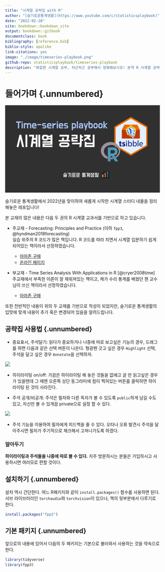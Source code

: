 ```yaml
---
title: "시계열 공략집 with R"
author: "[슬기로운통계생활](https://www.youtube.com/c/statisticsplaybook)"
date: "2022-02-28"
site: bookdown::bookdown_site
output: bookdown::gitbook
documentclass: book
bibliography: [reference.bib]
biblio-style: apalike
link-citations: yes
image: "./image/timeseries-playbook.png"
github-repo: statisticsplaybook/timeseries-playbook
description: "복잡한 시계열 공부, 차근차근 공부해서 정복해보시죠! 본격 R 시계열 공략집"
---
```


# 들어가며 {.unnumbered}

![](./image/timeseries-playbook.png)

슬기로운 통계생활에서 2022년을 맞이하여 새롭게 시작한 시계열 스터디 내욜을 정리해놓은 레포입니다! 

본 교재의 많은 내용은 다음 두 권의 R 시계열 교과서를 기반으로 하고 있습니다.

* 주교재 - Forecasting: Principles and Practice (이하 `fpp3`, @hyndman2018forecasting)  
  실습 위주의 R 코드가 많은 책입니다. R 코드를 따라 치면서 시계열 입문하기 쉽게 되어있는 책이라서 선정하였습니다.
  * [아마존 구매](https://amzn.to/3A0trIZ)
  * [온라인 페이지](https://otexts.com/fpp3/)
  
* 부교재 - Time Series Analysis
With Applications in R [@cryer2008time]  
  주교재에서 부족한 이론이 잘 채워져있는 책이고, 제가 수리 통계를 배웠던 챈 교수님이 쓰신 책이라서 선정하였습니다.
  * [아마존 구매](https://amzn.to/3rqi3lw)
  
또한 전반적인 내용이 위의 두 교재를 기반으로 작성이 되었지만, 슬기로운 통계생활의 입맛에 맞게 내용이 추가 혹은 변경되어 있음을 알려드립니다.

## 공략집 사용법 {.unnumbered}


-   중요표시, 주석달기: 읽다가 중요하거나 나중에 따로 보고싶은 기능의 경우, 드래그를 하면 다음과 같은 선택 버튼이 나온다. 형광펜 긋고 싶은 경우 `Highlight` 선택, 주석을 달고 싶은 경우 `Annotate`을 선택하자.

![](./image/annotation.jpg)

-   하이라이팅 on/off: 가끔은 하이라이팅 해 놓은 것들을 없애고 글 만 읽고싶은 경우가 있을텐데 그 때엔 오른쪽 상단 동그라미에 점이 찍혀있는 버튼를 클릭하면 하이라이팅 된 것이 사라진다.

-   주석 공개/비공개: 주석은 필자와 다른 독자가 볼 수 있도록 `public`하게 남길 수도 있고, 자신만 볼 수 있게끔 private으로 설정 할 수 있다.

![](./image/private.jpg)

-   주석 기능을 이용하여 필자에게 피드백을 줄 수 있다. 오타나 오류 발견시 주석을 달아주시면 필자가 주기적으로 체크해서 고쳐나가도록 하겠다.

<div class="rmdnote">
<h3 id="알아두기">알아두기</h3>
<p><strong>하이라이팅과 주석들을 나중에 따로 볼 수 있다.</strong> 자주 방문하시는 분들은 가입하시고 사용하시면 여러모로 편할 것이다.</p>
</div>


## 설치하기 {.unnumbered}

설치 역시 간단한다. 여느 R패키지와 같이 `install.packages()` 함수를 사용하면 된다. 서브 라이브러리인 `torchaudio`와 `torchvision`이 있으나, 책의 뒷부분에서 다루기로 한다.


```r
install.packages("fpp3")
```



## 기본 패키지 {.unnumbered}

앞으로의 내용에 있어서 다음의 두 패키지는 기본으로 불러와서 사용하는 것을 약속으로 한다.


```r
library(tidyverse)
library(fpp3)
```

